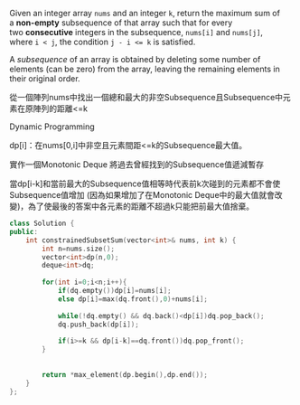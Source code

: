 Given an integer array `nums` and an integer `k`, return the maximum sum of a **non-empty** subsequence of that array such that for every two **consecutive** integers in the subsequence, `nums[i]` and `nums[j]`, where `i < j`, the condition `j - i <= k` is satisfied.

A _subsequence_ of an array is obtained by deleting some number of elements (can be zero) from the array, leaving the remaining elements in their original order.

從一個陣列nums中找出一個總和最大的非空Subsequence且Subsequence中元素在原陣列的距離<=k

Dynamic Programming

dp\[i]：在nums\[0,i]中非空且元素間距<=k的Subsequence最大值。

實作一個Monotonic Deque 將過去曾經找到的Subsequence值遞減暫存

當dp\[i-k]和當前最大的Subsequence值相等時代表前k次碰到的元素都不會使Subsequence值增加 (因為如果增加了在Monotonic Deque中的最大值就會改變)，為了使最後的答案中各元素的距離不超過k只能把前最大值捨棄。

```cpp
class Solution {
public:
    int constrainedSubsetSum(vector<int>& nums, int k) {
        int n=nums.size();
        vector<int>dp(n,0);
        deque<int>dq;
        
        for(int i=0;i<n;i++){
            if(dq.empty())dp[i]=nums[i];
            else dp[i]=max(dq.front(),0)+nums[i];
            
            while(!dq.empty() && dq.back()<dp[i])dq.pop_back();
            dq.push_back(dp[i]);
            
            if(i>=k && dp[i-k]==dq.front())dq.pop_front();
        }
        
        
        return *max_element(dp.begin(),dp.end());
    }
};
```